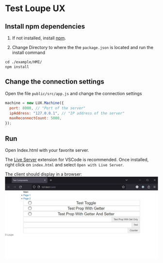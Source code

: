 # Test Loupe UX

## Install npm dependencies

1. If not installed, install [npm](https://nodejs.org/en/download/).

2. Change Directory to where the the `package.json` is located and run the install command

```
cd ./example/HMI/
npm install
```

## Change the connection settings

Open the file `public/src/app.js` and change the connection settings

```javascript
machine = new LUX.Machine({
  port: 8000, // "Port of the server"
  ipAddress: "127.0.0.1", // "IP address of the server"
  maxReconnectCount: 5000,
});
```

## Run

Open Index.html with your favorite server.

The [Live Server](https://marketplace.visualstudio.com/items?itemName=ritwickdey.LiveServer) extension for VSCode is recommended. Once installed, right click on `index.html` and select `Open with Live Server`.

The client should display in a browser:
![Lux client](images/lux_local.JPG)
